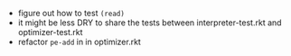 * figure out how to test `(read)`
* it might be less DRY to share the tests between interpreter-test.rkt
  and optimizer-test.rkt
* refactor `pe-add` in in optimizer.rkt
